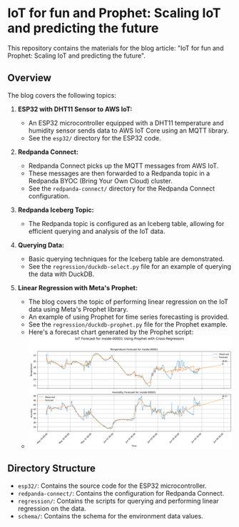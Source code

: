 # IoT for fun and Prophet: Scaling IoT and predicting the future

This repository contains the materials for the blog article: "IoT for fun and Prophet: Scaling IoT and predicting the future".

## Overview

The blog covers the following topics:

1.  **ESP32 with DHT11 Sensor to AWS IoT:**
    *   An ESP32 microcontroller equipped with a DHT11 temperature and humidity sensor sends data to AWS IoT Core using an MQTT library.
    *   See the `esp32/` directory for the ESP32 code.

2.  **Redpanda Connect:**
    *   Redpanda Connect picks up the MQTT messages from AWS IoT.
    *   These messages are then forwarded to a Redpanda topic in a Redpanda BYOC (Bring Your Own Cloud) cluster.
    *   See the `redpanda-connect/` directory for the Redpanda Connect configuration.

3.  **Redpanda Iceberg Topic:**
    *   The Redpanda topic is configured as an Iceberg table, allowing for efficient querying and analysis of the IoT data.

4.  **Querying Data:**
    *   Basic querying techniques for the Iceberg table are demonstrated.
    *   See the `regression/duckdb-select.py` file for an example of querying the data with DuckDB.

5.  **Linear Regression with Meta's Prophet:**
    *   The blog covers the topic of performing linear regression on the IoT data using Meta's Prophet library.
    *   An example of using Prophet for time series forecasting is provided.
    *   See the `regression/duckdb-prophet.py` file for the Prophet example.
    *   Here's a forecast chart generated by the Prophet script:
    *   ![Forecast Chart](regression/graphs/forecast_inside-00001_prophet.png)

## Directory Structure

*   `esp32/`: Contains the source code for the ESP32 microcontroller.
*   `redpanda-connect/`: Contains the configuration for Redpanda Connect.
*   `regression/`: Contains the scripts for querying and performing linear regression on the data.
*   `schema/`: Contains the schema for the environment data values.
